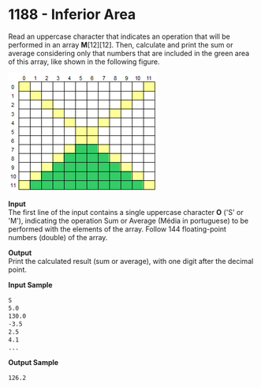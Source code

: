 # 1188 - Inferior Area

Read an uppercase character that indicates an operation that will be performed in an array **M**[12][12]. Then, calculate and print the sum or average considering only that numbers that are included in the green area of this array, like shown in the following figure.

![1182_ColumnInArray.webp](https://github.com/ricrochads/beecrowd-solutions/blob/main/01.%20Beginner/1188%20-%20Inferior%20Area/1188_InferiorArea.webp)

**Input**<br>
The first line of the input contains a single uppercase character **O** ('S' or 'M'), indicating the operation Sum or Average (Média in portuguese) to be performed with the elements of the array. Follow 144 floating-point numbers (double) of the array.

**Output**<br>
Print the calculated result (sum or average), with one digit after the decimal point.

**Input Sample**
````
S 
5.0 
130.0 
-3.5 
2.5 
4.1 
... 
````

**Output Sample**
````
126.2
````        